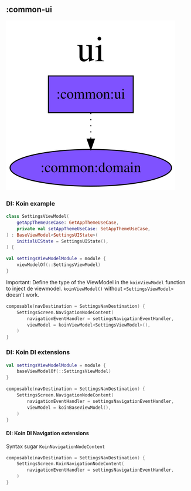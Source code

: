 ## :common-ui

<img src="../../resources/dependency_graphs/common-ui-dependency-graph-multiplatform-projects.svg">

### DI: Koin example

```kotlin
class SettingsViewModel(
    getAppThemeUseCase: GetAppThemeUseCase,
    private val setAppThemeUseCase: SetAppThemeUseCase,
) : BaseViewModel<SettingsUIState>(
    initialUIState = SettingsUIState(),
) {
```

```kotlin
val settingsViewModelModule = module {
    viewModelOf(::SettingsViewModel)
}
```

Important: Define the type of the ViewModel in the `koinViewModel` function to inject de viewmodel. 
`koinViewModel()` without `<SettingsViewModel>` doesn't work.

```kotlin
composable(navDestination = SettingsNavDestination) {
    SettingsScreen.NavigationNodeContent(
        navigationEventHandler = settingsNavigationEventHandler,
        viewModel = koinViewModel<SettingsViewModel>(),
    )
}
```

### DI: Koin DI extensions

```kotlin
val settingsViewModelModule = module {
    baseViewModelOf(::SettingsViewModel)
}
```

```kotlin
composable(navDestination = SettingsNavDestination) {
    SettingsScreen.NavigationNodeContent(
        navigationEventHandler = settingsNavigationEventHandler,
        viewModel = koinBaseViewModel(),
    )
}
```

#### DI: Koin DI Navigation extensions

Syntax sugar `KoinNavigationNodeContent`

```kotlin
composable(navDestination = SettingsNavDestination) {
    SettingsScreen.KoinNavigationNodeContent(
        navigationEventHandler = settingsNavigationEventHandler,
    )
}
```
